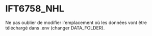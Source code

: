 # IFT6758_NHL

Ne pas oublier de modifier l'emplacement où les données vont être téléchargé dans .env (changer DATA_FOLDER).
